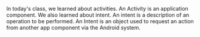 In today's class, we learned about activities. An Activity is an application component. We also learned about intent. An intent is a description of an operation to be performed.
An Intent is an object used to request an action from another app component via the Android system.
